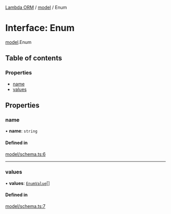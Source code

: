 [Lambda ORM](../README.md) / [model](../modules/model.md) / Enum

# Interface: Enum

[model](../modules/model.md).Enum

## Table of contents

### Properties

- [name](model.Enum.md#name)
- [values](model.Enum.md#values)

## Properties

### name

• **name**: `string`

#### Defined in

[model/schema.ts:6](https://github.com/FlavioLionelRita/lambda-orm/blob/5fe00b8/src/orm/model/schema.ts#L6)

___

### values

• **values**: [`EnumValue`](model.EnumValue.md)[]

#### Defined in

[model/schema.ts:7](https://github.com/FlavioLionelRita/lambda-orm/blob/5fe00b8/src/orm/model/schema.ts#L7)
